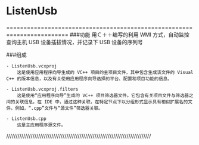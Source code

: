 # ListenUsb

========================================================================
###功能
用Ｃ＋＋编写的利用 WMI 方式，自动监控查询主机 USB 设备插拔情况，并记录下 USB 设备的序列号


###组成

```
- ListenUsb.vcxproj
    这是使用应用程序向导生成的 VC++ 项目的主项目文件，其中包含生成该文件的 Visual C++ 的版本信息，以及有关使用应用程序向导选择的平台、配置和项目功能的信息。

- ListenUsb.vcxproj.filters
    这是使用“应用程序向导”生成的 VC++ 项目筛选器文件。它包含有关项目文件与筛选器之间的关联信息。在 IDE 中，通过这种关联，在特定节点下以分组形式显示具有相似扩展名的文件。例如，“.cpp”文件与“源文件”筛选器关联。

- ListenUsb.cpp
    这是主应用程序源文件。
```

/////////////////////////////////////////////////////////////////////////////
